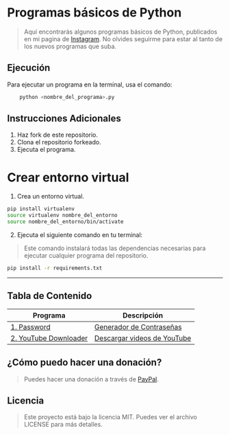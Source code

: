 # Programas básicos de Python
> Aquí encontrarás algunos programas básicos de Python, publicados en mi pagina de [Instagram](https://instagram.com/backup_python.dev). No olvides seguirme para estar al tanto de los nuevos programas que suba.


## Ejecución

Para ejecutar un programa en la terminal, usa el comando:
    
```bash
    python <nombre_del_programa>.py
``` 

## Instrucciones Adicionales

1. Haz fork de este repositorio.
2. Clona el repositorio forkeado.
3. Ejecuta el programa.

# Crear entorno virtual

1. Crea un entorno virtual.
```bash
pip install virtualenv
source virtualenv nombre_del_entorno
source nombre_del_entorno/bin/activate
```
2. Ejecuta el siguiente comando en tu terminal:
> Este comando instalará todas las dependencias necesarias para ejecutar cualquier programa del repositorio.
```bash
pip install -r requirements.txt
```

-----------------------------------------------------------------
## Tabla de Contenido

| Programa | Descripción |
| --- | --- |
| [1. Password](password.py) |  [Generador de Contraseñas](password.py)|
| [2. YouTube Downloader](youTutbeDownloader.py) |  [Descargar videos de YouTube](youTutbeDownloader.py)|



## ¿Cómo puedo hacer una donación?
> Puedes hacer una donación a través de [PayPal](https://paypal.me/pythondevs?country.x=MX&locale.x=es_XC).
## Licencia
> Este proyecto está bajo la licencia MIT. Puedes ver el archivo LICENSE para más detalles.